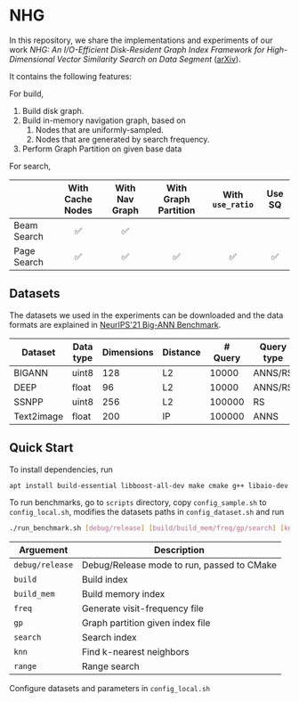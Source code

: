 # NHG

In this repository, we share the implementations and experiments of our work *NHG: An I/O-Efficient Disk-Resident Graph Index Framework for High-Dimensional Vector Similarity Search on Data Segment* ([arXiv](https://arxiv.org/abs/2401.02116)).

It contains the following features:

For build,
1. Build disk graph.
2. Build in-memory navigation graph, based on
    1. Nodes that are uniformly-sampled.
    2. Nodes that are generated by search frequency.
3. Perform Graph Partition on given base data

For search,

|             |  With Cache Nodes  |   With Nav Graph   | With Graph Partition |  With `use_ratio`  |       Use SQ       |
| :---------- | :----------------: | :----------------: | :------------------: | :----------------: | :----------------: |
| Beam Search | :white_check_mark: | :white_check_mark: |                      |                    |                    |
| Page Search | :white_check_mark: | :white_check_mark: |  :white_check_mark:  | :white_check_mark: | :white_check_mark: |

## Datasets
The datasets we used in the experiments can be downloaded and the data formats are explained in [NeurIPS'21 Big-ANN Benchmark](https://big-ann-benchmarks.com/neurips21.html).

| Dataset | Data type | Dimensions | Distance | # Query | Query type |
| - | - | - | - | - | - |
| BIGANN | uint8 | 128 | L2 | 10000 | ANNS/RS |
| DEEP | float | 96 | L2 | 10000 | ANNS/RS |
| SSNPP | uint8 | 256 | L2 | 100000 | RS |
| Text2image | float | 200 | IP | 100000 | ANNS |

## Quick Start

To install dependencies, run 

```bash
apt install build-essential libboost-all-dev make cmake g++ libaio-dev libgoogle-perftools-dev clang-format libboost-all-dev libmkl-full-dev
```

To run benchmarks, go to `scripts` directory, copy `config_sample.sh` to `config_local.sh`, modifies the datasets paths in `config_dataset.sh` and run

```bash
./run_benchmark.sh [debug/release] [build/build_mem/freq/gp/search] [knn/range]
```

| Arguement | Description |
| - | - |
| `debug/release` | Debug/Release mode to run, passed to CMake |
| `build` |  Build index  |
| `build_mem` | Build memory index |
| `freq` | Generate visit-frequency file |
| `gp` | Graph partition given index file |
| `search` | Search index |
| `knn` | Find k-nearest neighbors|
| `range` | Range search |

Configure datasets and parameters in `config_local.sh`
